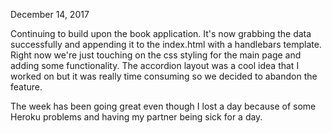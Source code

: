 December 14, 2017

Continuing to build upon the book application. It's now grabbing the data successfully and appending it to the index.html
with a handlebars template. Right now we're just touching on the css styling for the main page and adding some functionality.
The accordion layout was a cool idea that I worked on but it was really time consuming so we decided to abandon the feature.

The week has been going great even though I lost a day because of some Heroku problems and having my partner being sick for a day.
